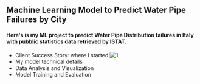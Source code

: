 ## Machine Learning Model to Predict Water Pipe Failures by City

<h4 align="left">Here's is my ML project to predict Water Pipe Distribution failures in Italy with pubblic statistics data retrieved by ISTAT.</h4>

-  Client Success Story: where I started
![1](/assets/images/1.jpg "1")
- My model technical details
- Data Analysis and Visualization
- Model Training and Evaluation
